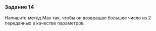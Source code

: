 ### Задание 14

Напишите метод Max так, чтобы он возвращал большее число из 2 переданных в качестве параметров.